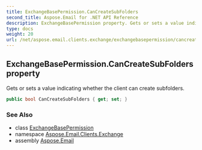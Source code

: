 ```yaml
---
title: ExchangeBasePermission.CanCreateSubFolders
second_title: Aspose.Email for .NET API Reference
description: ExchangeBasePermission property. Gets or sets a value indicating whether the client can create subfolders
type: docs
weight: 20
url: /net/aspose.email.clients.exchange/exchangebasepermission/cancreatesubfolders/
---
```

## ExchangeBasePermission.CanCreateSubFolders property

Gets or sets a value indicating whether the client can create subfolders.

```csharp
public bool CanCreateSubFolders { get; set; }
```

### See Also

* class [ExchangeBasePermission](../)
* namespace [Aspose.Email.Clients.Exchange](../../exchangebasepermission/)
* assembly [Aspose.Email](../../../)


